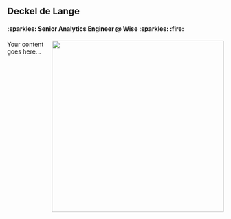 <h2> Deckel de Lange </h2> 
<h4> :sparkles: Senior Analytics Engineer @ Wise :sparkles: :fire: </h4>


<img align='right' src='https://viralviralvideos.com/wp-content/uploads/2014/06/GIF-Hacker.gif' width='400'>

Your content goes here...
